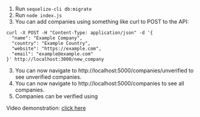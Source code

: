 1. Run `sequelize-cli db:migrate`
2. Run `node index.js`
3. You can add companies using something like curl to POST to the API:
```
curl -X POST -H "Content-Type: application/json" -d '{
  "name": "Example Company",
  "country": "Example Country",
  "website": "https://example.com",
  "email": "example@example.com"
}' http://localhost:3000/new_company
```
3. You can now navigate to http://localhost:5000/companies/unverified to see unverified companies.
4. You can now navigate to http://localhost:5000/companies to see all companies.
5. Companies can be verified using 

Video demonstration: [click here](https://drive.google.com/file/d/15UMlBdLmgwbg8i8jYvyq6tr_Vj7uDGxF/view?usp=sharing)